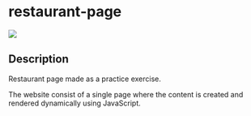 # restaurant-page

![](design_files/Home.png)

## Description

Restaurant page made as a practice exercise.

The website consist of a single page where the content is created and rendered dynamically using JavaScript.